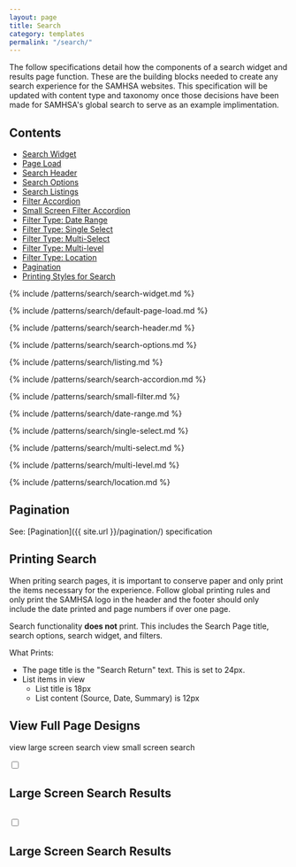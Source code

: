 ```yaml
---
layout: page
title: Search
category: templates
permalink: "/search/"
---
```

The follow specifications detail how the components of a search widget and results page function. These are the building blocks needed to create any search experience for the SAMHSA websites.  This specification will be updated with content type and taxonomy once those decisions have been made for SAMHSA's global search to serve as an example implimentation.


## Contents
- [Search Widget](#widget)
- [Page Load](#load)
- [Search Header](#head)
- [Search Options](#options)
- [Search Listings](#list)
- [Filter Accordion](#accordion)
- [Small Screen Filter Accordion](#small)
- [Filter Type: Date Range](#date)
- [Filter Type: Single Select](#single)
- [Filter Type: Multi-Select](#multi)
- [Filter Type: Multi-level](#multi-level)
- [Filter Type: Location](#location)
- [Pagination](#paging)
- [Printing Styles for Search](#priting)



<a href="widget"></a>
{% include /patterns/search/search-widget.md %}

<a href="load"></a>
{% include /patterns/search/default-page-load.md %}

<a href="head"></a>
{% include /patterns/search/search-header.md %}

<a href="options"></a>
{% include /patterns/search/search-options.md %}

<a href="list"></a>
{% include /patterns/search/listing.md %}

<a href="accordion"></a>
{% include /patterns/search/search-accordion.md %}


<a href="small"></a>
{% include /patterns/search/small-filter.md %}

<a href="date"></a>
{% include /patterns/search/date-range.md %}


<a href="single"></a>
{% include /patterns/search/single-select.md %}


<a href="multi"></a>
{% include /patterns/search/multi-select.md %}

<a href="multi-level"></a>
{% include /patterns/search/multi-level.md %}

<a href="location"></a>
{% include /patterns/search/location.md %}

<a href="paging"></a>
## Pagination
See: [Pagination]({{ site.url }}/pagination/) specification

<a href="priting"></a>
## Printing Search
When priting search pages, it is important to conserve paper and only print the items necessary for the experience. Follow global printing rules and only print the SAMHSA logo in the header and the footer should only include the date printed and page numbers if over one page.

Search functionality **does not** print. This includes the Search Page title, search options, search widget, and filters.

What Prints:
- The page title is the "Search Return" text. This is set to 24px.
- List items in view
  - List title is 18px
  - List content (Source, Date, Summary) is 12px


## View Full Page Designs
  <div class="modal-content">
    <p>
      <label class="btn" for="modal-1">view large screen search</label>
      <label class="btn btn--blue" for="modal-2">view small screen search</label>
    </p>
  </div>


  <div class="modal-elements-wrapper">
  <input class="modal-state" id="modal-1" type="checkbox" />

  <div class="modal">
    <label class="modal__bg" for="modal-1"></label>
    <div class="modal__inner">
      <label class="modal__close" for="modal-1"></label>
      <h2>Large Screen Search Results</h2>
      <p><img src="../assets/img/search/lg-search.png" alt="" /></p>
    </div>
  </div>

  </div> <!--End wrapper-->

  <div class="modal-elements-wrapper">
  <input class="modal-state" id="modal-2" type="checkbox" />

  <div class="modal">
    <label class="modal__bg" for="modal-2"></label>
    <div class="modal__inner">
      <label class="modal__close" for="modal-2"></label>
      <h2>Large Screen Search Results</h2>
      <p><img src="../assets/img/search/sm-search.png" alt="" /></p>
    </div>
  </div>

  </div> <!--End wrapper-->
